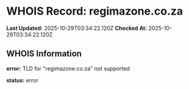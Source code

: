 # WHOIS Record: regimazone.co.za

**Last Updated:** 2025-10-29T03:34:22.120Z
**Checked At:** 2025-10-29T03:34:22.120Z

## WHOIS Information

**error:** TLD for "regimazone.co.za" not supported

**status:** error

